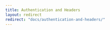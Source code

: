 ```yaml
---
title: Authentication and Headers
layout: redirect
redirect: "docs/authentication-and-headers/"
---
```


